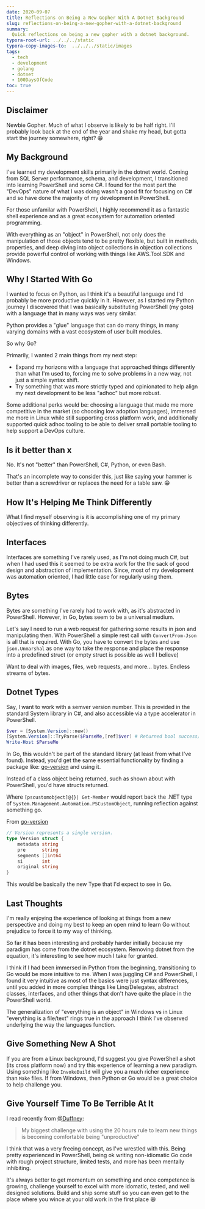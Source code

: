 ```yaml
---
date: 2020-09-07
title: Reflections on Being a New Gopher With A Dotnet Background
slug: reflections-on-being-a-new-gopher-with-a-dotnet-background
summary:
  Quick reflections on being a new gopher with a dotnet background.
typora-root-url: ../../../static
typora-copy-images-to:  ../../../static/images
tags:
  - tech
  - development
  - golang
  - dotnet
  - 100DaysOfCode
toc: true
---
```


## Disclaimer

Newbie Gopher.
Much of what I observe is likely to be half right.
I'll probably look back at the end of the year and shake my head, but gotta start the journey somewhere, right? 😁

## My Background

I've learned my development skills primarily in the dotnet world.
Coming from SQL Server performance, schema, and development, I transitioned into learning PowerShell and some C#.
I found for the most part the "DevOps" nature of what I was doing wasn't a good fit for focusing on C# and so have done the majority of my development in PowerShell.

For those unfamilar with PowerShell, I highly recommend it as a fantastic shell experience and as a great ecosystem for automation oriented programming.

With everything as an "object" in PowerShell, not only does the manipulation of those objects tend to be pretty flexible, but built in methods, properties, and deep diving into object collections in objection collections provide powerful control of working with things like AWS.Tool.SDK and Windows.

## Why I Started With Go

I wanted to focus on Python, as I think it's a beautiful language and I'd probably be more productive quickly in it.
However, as I started my Python journey I discovered that I was basically substituting PowerShell (my goto) with a language that in many ways was very similar.

Python provides a "glue" language that can do many things, in many varying domains with a vast ecosystem of user built modules.

So why Go?

Primarily, I wanted 2 main things from my next step:

- Expand my horizons with a language that approached things differently than what I'm used to, forcing me to solve problems in a new way, not just a simple syntax shift.
- Try something that was more strictly typed and opinionated to help align my next development to be less "adhoc" but more robust.

Some additional perks would be: choosing a language that made me more competitive in the market (so choosing low adoption languages), immersed me more in Linux while still supporting cross platform work, and additionally supported quick adhoc tooling to be able to deliver small portable tooling to help support a DevOps culture.

## Is it better than x

No. It's not "better" than PowerShell, C#, Python, or even Bash.

That's an incomplete way to consider this, just like saying your hammer is better than a screwdriver or replaces the need for a table saw. 😁

## How It's Helping Me Think Differently

What I find myself observing is it is accomplishing one of my primary objectives of thinking differently.

## Interfaces

Interfaces are something I've rarely used, as I'm not doing much C#, but when I had used this it seemed to be extra work for the the sack of good design and abstraction of implementation.
Since, most of my development was automation oriented, I had little case for regularly using them.

## Bytes

Bytes are something I've rarely had to work with, as it's abstracted in PowerShell.
However, in Go, bytes seem to be a universal medium.

Let's say I need to run a web request for gathering some results in json and manipulating then.
With PowerShell a simple rest call with `ConvertFrom-Json` is all that is required.
With Go, you have to convert the bytes and use `json.Unmarshal` as one way to take the response and place the response into a predefined struct (or empty struct is possible as well I believe)

Want to deal with images, files, web requests, and more... bytes.
Endless streams of bytes.

## Dotnet Types

Say, I want to work with a semver version number.
This is provided in the standard System library in C#, and also accessible via a type accelerator in PowerShell.

```powershell
$ver = [System.Version]::new()
[System.Version]::TryParse($ParseMe,[ref]$ver) # Returned bool success/fail
Write-Host $ParseMe
```

In Go, this wouldn't be part of the standard library (at least from what I've found).
Instead, you'd get the same essential functionality by finding a package like: [go-version](https://bit.ly/2F1XSX7) and using it.

Instead of a class object being returned, such as shown about with PowerShell, you'd have structs returned.

Where `[pscustomobject]@{}| Get-Member` would report back the .NET type of `System.Management.Automation.PSCustomObject`, running reflection against something go.

From [go-version](https://github.com/hashicorp/go-version/blob/59da58cfd357de719a4d16dac30481391a56c002/version.go#L33)

```go
// Version represents a single version.
type Version struct {
    metadata string
    pre      string
    segments []int64
    si       int
    original string
}
```

This would be basically the new Type that I'd expect to see in Go.

## Last Thoughts

I'm really enjoying the experience of looking at things from a new perspective and doing my best to keep an open mind to learn Go without prejudice to force it to my way of thinking.

So far it has been interesting and probably harder initially because my paradigm has come from the dotnet ecosystem.
Removing dotnet from the equation, it's interesting to see how much I take for granted.

I think if I had been immersed in Python from the beginning, transitioning to Go would be more intuitive to me.
When I was juggling C# and PowerShell, I found it very intuitive as most of the basics were just syntax differences, until you added in more complex things like Linq/Delegates, abstract classes, interfaces, and other things that don't have quite the place in the PowerShell world.

The generalization of "everything is an object" in Windows vs in Linux "everything is a file/text" rings true in the approach I think I've observed underlying the way the languages function.

## Give Something New A Shot

If you are from a Linux background, I'd suggest you give PowerShell a shot (its cross platform now) and try this experience of learning a new paradigm.
Using something like `InvokeBuild` will give you a much richer experience than `Make` files.
If from Windows, then Python or Go would be a great choice to help challenge you.

## Give Yourself Time To Be Terrible At It

I read recently from [@Duffney](https://bit.ly/35bbXMy):

> My biggest challenge with using the 20 hours rule to learn new things is becoming comfortable being "unproductive"

I think that was a very freeing concept, as I've wrestled with this.
Being pretty experienced in PowerShell, being ok writing non-idiomatic Go code with rough project structure, limited tests, and more has been mentally inhibiting.

It's always better to get momentum on something and once competence is growing, challenge yourself to excel with more idomatic, tested, and well designed solutions.
Build and ship some stuff so you can even get to the place where you wince at your old work in the first place 😆
